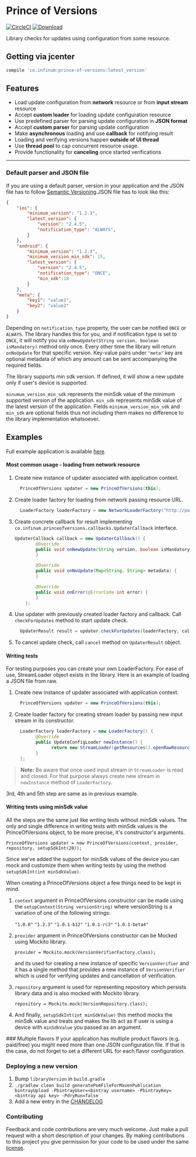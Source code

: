 # Prince of Versions

[![CircleCI](https://circleci.com/gh/infinum/Android-Prince-of-Versions.svg?style=svg)](https://circleci.com/gh/infinum/Android-Prince-of-Versions)
[![Download](https://api.bintray.com/packages/infinum/android/prince-of-versions/images/download.svg)](https://bintray.com/infinum/android/prince-of-versions/_latestVersion)

Library checks for updates using configuration from some resource.

## Getting via jcenter

```groovy
compile 'co.infinum:prince-of-versions:latest_version'
```

## Features

  * Load update configuration from **network** resource or from **input stream** resource
  * Accept **custom loader** for loading update configuration resource
  * Use predefined parser for parsing update configuration in **JSON format**
  * Accept **custom parser** for parsing update configuration
  * Make **asynchronous** loading and use **callback** for notifying result
  * Loading and verifying versions happen **outside of UI thread**
  * Use **thread pool** to cap concurrent resource usage.
  * Provide functionality for **canceling** once started verifications

----------

### Default parser and JSON file

If you are using a default parser, version in your application and the JSON file has to follow [Semantic Versioning](http://semver.org/).JSON file has to look like this:

```json
{
	"ios": {
		"minimum_version": "1.2.3",
		"latest_version": {
			"version": "2.4.5",
			"notification_type": "ALWAYS",
		}
	},
	"android": {
		"minimum_version": "1.2.3",
		"minimum_version_min_sdk": 15,
		"latest_version": {
			"version": "2.4.5",
			"notification_type": "ONCE",
			"min_sdk":18
		}
	},
	"meta": {
		"key1": "value1",
		"key2": "value2"
	}
}
```

Depending on <code>notification_type</code> property, the user can be notified <code>ONCE</code> or <code>ALWAYS</code>. The library handles this for you, and if notification type is set to <code>ONCE</code>, it will notify you via <code>onNewUpdate(String version, boolean isMandatory)</code> method only once. Every other time the library will return <code>onNoUpdate</code> for that specific version. 
Key-value pairs under <code>"meta"</code> key are optional metadata of which any amount can be sent accompanying the required fields.

The library supports min sdk version. If defined, it will show a new update only if user's device is supported.

<code>minumum_version_min_sdk</code> represents the minSdk value of the minimum supported version of the application. <code>min_sdk</code> represents minSdk value of the latest version of the application.
Fields <code>minimum_version_min_sdk</code> and <code>min_sdk</code> are optional fields thus not including them makes no difference to the library implementation whatsoever.


## Examples

Full example application is available [here](ExampleApp).

#### Most common usage - loading from network resource
1. Create new instance of updater associated with application context.
	```java
	  PrinceOfVersions updater = new PrinceOfVersions(this);
	```
	
2. Create loader factory for loading from network passing resource URL.
	```java
	  LoaderFactory loaderFactory = new NetworkLoaderFactory("http://pastebin.com/raw/41N8stUD");
	```
	
3. Create concrete callback for result implementing <code>co.infinum.princeofversions.callbacks.UpdaterCallback</code> interface.
	```java
	UpdaterCallback callback = new UpdaterCallback() {
	        @Override
	        public void onNewUpdate(String version, boolean isMandatory, Map<String, String> metadata) {
	        }
	
	        @Override
	        public void onNoUpdate(Map<String, String> metadata) {
	        }
	
	        @Override
	        public void onError(@ErrorCode int error) {
	        }
	    };
	```

4. Use updater with previously created loader factory and callback. Call <code>checkForUpdates</code> method to start update check.
	```java
	  UpdaterResult result = updater.checkForUpdates(loaderFactory, callback);
	```

5. To cancel update check, call <code>cancel</code> method on <code>UpdaterResult</code> object.

#### Writing tests

For testing purposes you can create your own LoaderFactory. For ease of use, StreamLoader object exists in the library. Here is an example of loading a JSON file from raw. 

1. Create new instance of updater associated with application context.
	```java
	  PrinceOfVersions updater = new PrinceOfVersions(this);
	```
	
2. Create loader factory for creating stream loader by passing new input stream in its constructor.
	```java
	  LoaderFactory loaderFactory = new LoaderFactory() {
	        @Override
	        public UpdateConfigLoader newInstance() {
	              return new StreamLoader(getResources().openRawResource(R.raw.update));
	        }
	  };
	```
> **Note:**
> Be aware that once used input stream in <code>StreamLoader</code> is read and closed. For that purpose always create new stream in <code>newInstance</code> method of <code>LoaderFactory</code>.

3rd, 4th and 5th step are same as in previous example.

#### Writing tests using minSdk value

All the steps are the same just like writing tests without minSdk values. The only and single difference in writing tests with minSdk values is the PrinceOfVersions object, to be more precise, it's constructor's arguments. 

```
PrinceOfVersions updater = new PrinceOfVersions(context, provider, repository, setupSdkInt(20));
```

Since we've added the support for minSdk values of the device you can mock and customize them when writing tests by using the method <code>setupSdkInt(int minSdkValue)</code>.

When creating a PrinceOfVersions object a few things need to be kept in mind. 

<ol>
<li><code>context</code> argument in PrinceOfVersions constructor can be made using the <code>setupContext(String versionString)</code> where versionString is a variation of one of the following strings: 

<code>"1.0.0"</code> <code>"1.2.3"</code> <code>"1.0.1-b12"</code> <code>"1.0.1-rc3"</code> <code>"1.0.1-beta4"</code>
</li>
<li> <code>provider</code> argument in PrinceOfVersions constructor can be Mocked using Mockito library. 

```
provider = Mockito.mock(VersionVerifierFactory.class);
```

and its used for creating a new instance of specific <code>VersionVerifier</code> and it has a single method that provides a new instance of <code>VersionVerifier</code> which is used for verifying updates and cancellation of verification.
</li>
<li> <code>repository</code> argument is used for representing repository which persists library data and is also mocked with Mockito library. 

```
repository = Mockito.mock(VersionRepository.class);
```
</li>

<li> And finally, <code>setupSdkInt(int minSdkValue)</code> this method mocks the minSdk value and treats and makes the lib act as if user is using a device with <code>minSdkValue</code> you passed as an argument.
</li>
</ol>
### Multiple flavors
If your application has multiple product flavors (e.g. paid/free) you might need more than one JSON configuration file. If that is the case, do not forget to set a different URL for each flavor configuration. 

### Deploying a new version

1. Bump `libraryVersion` in `build.gradle`
2. `./gradlew clean build generatePomFileForMavenPublication bintrayUpload -PbintrayUser=<bintray username> -PbintrayKey=<bintray api key> -PdryRun=false`
3. Add a new entry in the [CHANGELOG](https://github.com/infinum/Android-Prince-of-Versions/blob/master/CHANGELOG.md)

### Contributing

Feedback and code contributions are very much welcome. Just make a pull request with a short description of your changes. By making contributions to this project you give permission for your code to be used under the same [license](https://github.com/infinum/Android-prince-of-versions/blob/dev/LICENCE).
